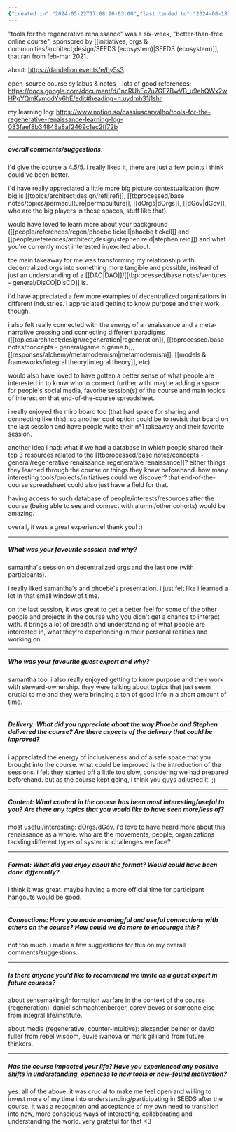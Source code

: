 ```yaml
---
{"created in":"2024-05-22T17:08:20-03:00","last tended to":"2024-08-18T12:55:47-03:00","tags":["regeneration","review","🌳","ReFi","course"],"dg-publish":true,"permalink":"/010-notes-from-courses-events-and-chats/2021-02-tools-for-the-regenerative-renaissance-course-review/","dgPassFrontmatter":true,"created":"2024-05-22T17:08:20.294-03:00","updated":"2024-08-18T12:56:10.810-03:00"}
---
```


"tools for the regenerative renaissance" was a six-week, "better-than-free online course", sponsored by [[initiatives, orgs & communities/architect;design/SEEDS (ecosystem)\|SEEDS (ecosystem)]], that ran from feb-mar 2021.

about: https://dandelion.events/e/hy5s3

open-source course syllabus & notes - lots of good references: https://docs.google.com/document/d/1ncRUhEc7u7GF7BwVB_u9ehQWx2wHPgYQmKymodYy6hE/edit#heading=h.uydmh31j1shr

my learning log: https://www.notion.so/cassiuscarvalho/tools-for-the-regenerative-renaissance-learning-log-033faef8b34848a8af2469c1ec2ff72b

---
##### overall comments/suggestions:

i'd give the course a 4.5/5. i really liked it, there are just a few points i think could've been better.

i'd have really appreciated a little more big picture contextualization (how big is [[topics/architect;design/refi\|refi]], [[tbprocessed/base notes/topics/permaculture\|permaculture]], [[dOrgs\|dOrgs]], [[dGov\|dGov]], who are the big players in these spaces, stuff like that).

would have loved to learn more about your background ([[people/references/regen/phoebe tickell\|phoebe tickell]] and [[people/references/architect;design/stephen reid\|stephen reid]]) and what you're currently most interested in/excited about.

the main takeaway for me was transforming my relationship with decentralized orgs into something more tangible and possible, instead of just an understanding of a [[DAO\|DAO]]/[[tbprocessed/base notes/ventures - general/DisCO\|DisCO]] is.

i'd have appreciated a few more examples of decentralized organizations in different industries. i appreciated getting to know purpose and their work though.

i also felt really connected with the energy of a renaissance and a meta-narrative crossing and connecting different paradigms ([[topics/architect;design/regeneration\|regeneration]], [[tbprocessed/base notes/concepts - general/game b\|game b]], [[responses/alchemy/metamodernism\|metamodernism]], [[models & frameworks/integral theory\|integral theory]], etc).

would also have loved to have gotten a better sense of what people are interested in to know who to connect further with. maybe adding a space for people's social media, favorite session(s) of the course and main topics of interest on that end-of-the-course spreadsheet.

i really enjoyed the miro board too (that had space for sharing and connecting like this), so another cool option could be to revisit that board on the last session and have people write their n°1 takeaway and their favorite session.

another idea i had: what if we had a database in which people shared their top 3 resources related to the [[tbprocessed/base notes/concepts - general/regenerative renaissance\|regenerative renaissance]]? either things they learned through the course or things they knew beforehand. how many interesting tools/projects/initiatives could we discover?
that end-of-the-course spreadsheet could also just have a field for that.

having access to such database of people/interests/resources after the course (being able to see and connect with alumni/other cohorts) would be amazing.

overall, it was a great experience! thank you! :)

---

##### What was your favourite session and why?

samantha's session on decentralized orgs and the last one (with participants).

i really liked samantha's and phoebe's presentation. i just felt like i learned a lot in that small window of time.

on the last session, it was great to get a better feel for some of the other people and projects in the course who you didn't get a chance to interact with. it brings a lot of breadth and understanding of what people are interested in, what they're experiencing in their personal realities and working on.

---

##### Who was your favourite guest expert and why?

samantha too. i also really enjoyed getting to know purpose and their work with steward-ownership. they were talking about topics that just seem crucial to me and they were bringing a ton of good info in a short amount of time.

---

##### Delivery: What did you appreciate about the way Phoebe and Stephen delivered the course? Are there aspects of the delivery that could be improved?

i appreciated the energy of inclusiveness and of a safe space that you brought into the course. what could be improved is the introduction of the sessions. i felt they started off a little too slow, considering we had prepared beforehand. but as the course kept going, i think you guys adjusted it. ;)

---

##### Content: What content in the course has been most interesting/useful to you? Are there any topics that you would like to have seen more/less of?

most useful/interesting: dOrgs/dGov.
i'd love to have heard more about this renaissance as a whole. who are the movements, people, organizations tackling different types of systemic challenges we face?

---

##### Format: What did you enjoy about the format? Would could have been done differently?

i think it was great. maybe having a more official time for participant hangouts would be good.

---

##### Connections: Have you made meaningful and useful connections with others on the course? How could we do more to encourage this?

not too much. i made a few suggestions for this on my overall comments/suggestions.

---

##### Is there anyone you'd like to recommend we invite as a guest expert in future courses?

about sensemaking/information warfare in the context of the course (regeneration): daniel schmachtenberger, corey devos or someone else from integral life/institute.

about media (regenerative, counter-intuitive): alexander beiner or david fuller from rebel wisdom, euvie ivanova or mark gilliland from future thinkers.

---

##### Has the course impacted your life? Have you experienced any positive shifts in understanding, openness to new tools or new-found motivation?

yes. all of the above. it was crucial to make me feel open and willing to invest more of my time into understanding/participating in SEEDS after the course. it was a recogniton and acceptance of my own need to transition into new, more conscious ways of interacting, collaborating and understanding the world. very grateful for that <3


